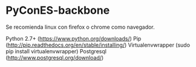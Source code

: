 # PyConES-backbone

Se recomienda linux con firefox o chrome como navegador.

Python 2.7+ (https://www.python.org/downloads/)
Pip (http://pip.readthedocs.org/en/stable/installing/)
Virtualenvwrapper (sudo pip install virtualenvwrapper)
Postgresql (http://www.postgresql.org/download/)
